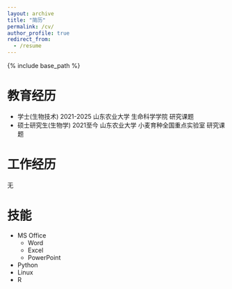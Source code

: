 ```yaml
---
layout: archive
title: "简历"
permalink: /cv/
author_profile: true
redirect_from:
  - /resume
---
```


{% include base_path %}

教育经历
======
* 学士(生物技术) 2021-2025 山东农业大学 生命科学学院
研究课题
* 硕士研究生(生物学) 2021至今 山东农业大学 小麦育种全国重点实验室
研究课题

工作经历
======
无
  
技能
======
* MS Office
  * Word
  * Excel
  * PowerPoint
* Python
* Linux
* R

<!-- Publications
======
  <ul>{% for post in site.publications reversed %}
    {% include archive-single-cv.html %}
  {% endfor %}</ul> -->
  
<!-- Talks
======
  <ul>{% for post in site.talks reversed %}
    {% include archive-single-talk-cv.html  %}
  {% endfor %}</ul> -->
  
<!-- Teaching
======
  <ul>{% for post in site.teaching reversed %}
    {% include archive-single-cv.html %}
  {% endfor %}</ul> -->
  
<!-- Service and leadership
======
* Currently signed in to 43 different slack teams -->
